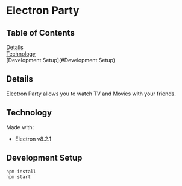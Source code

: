 # Electron Party

## Table of Contents
[Details](#Details)  
[Technology](#Technology)  
[Development Setup](#Development Setup)  

## Details
Electron Party allows you to watch TV and Movies with your friends.

## Technology
Made with:
 * Electron v8.2.1
 
## Development Setup
```shell script
npm install
npm start
```
